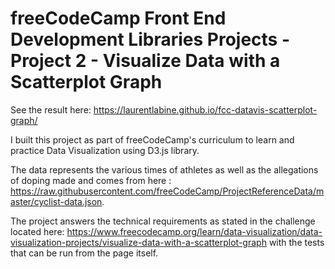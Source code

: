 # freeCodeCamp Front End Development Libraries Projects - Project 2 - Visualize Data with a Scatterplot Graph

See the result here: https://laurentlabine.github.io/fcc-datavis-scatterplot-graph/

I built this project as part of freeCodeCamp's curriculum to learn and practice Data Visualization using D3.js library.

The data represents the various times of athletes as well as the allegations of doping made and comes from here : https://raw.githubusercontent.com/freeCodeCamp/ProjectReferenceData/master/cyclist-data.json.

The project answers the technical requirements as stated in the challenge located here: https://www.freecodecamp.org/learn/data-visualization/data-visualization-projects/visualize-data-with-a-scatterplot-graph with the tests that can be run from the page itself.

